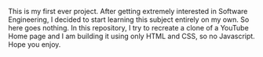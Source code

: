 This is my first ever project. After getting extremely interested in Software Engineering, I decided to start learning this subject entirely on my own. So here goes nothing. 
In this repository, I try to recreate a clone of a YouTube Home page and I am building it using only HTML and CSS, so no Javascript.
Hope you enjoy. 
